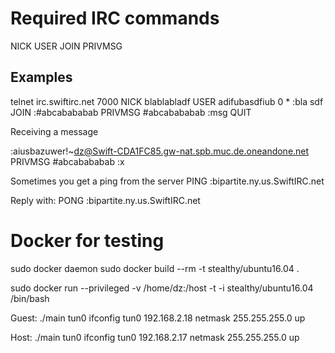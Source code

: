 # Required IRC commands

NICK <nickname>
USER <user> <mode> <unused> <realname>
JOIN <channel>
PRIVMSG <msgtarget> <text to be sent>

## Examples
 
telnet irc.swiftirc.net 7000
NICK blablabladf
USER adifubasdfiub 0 * :bla sdf
JOIN :#abcabababab
PRIVMSG #abcabababab :msg
QUIT

Receiving a message

:aiusbazuwer!~dz@Swift-CDA1FC85.gw-nat.spb.muc.de.oneandone.net PRIVMSG #abcabababab :x

Sometimes you get a ping from the server
PING :bipartite.ny.us.SwiftIRC.net

Reply with:
PONG :bipartite.ny.us.SwiftIRC.net

# Docker for testing

sudo docker daemon
sudo docker build --rm -t stealthy/ubuntu16.04 .

sudo docker run --privileged -v /home/dz:/host -t -i stealthy/ubuntu16.04 /bin/bash

Guest:
./main tun0
ifconfig tun0 192.168.2.18 netmask 255.255.255.0 up

Host:
./main tun0
ifconfig tun0 192.168.2.17 netmask 255.255.255.0 up


